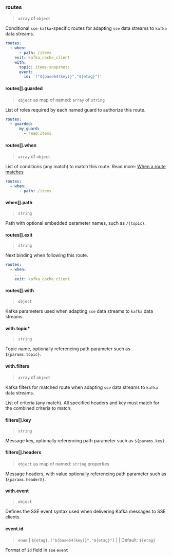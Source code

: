### routes

> `array` of `object`

Conditional `sse-kafka`-specific routes for adapting `sse` data streams to `kafka` data streams.

```yaml
routes:
  - when:
      - path: /items
    exit: kafka_cache_client
    with:
      topic: items-snapshots
      event:
        id: '["${base64(key)}","${etag}"]'
```

#### routes[].guarded

> `object` as map of named: `array` of `string`

List of roles required by each named guard to authorize this route.

```yaml
routes:
  - guarded:
      my_guard:
        - read:items
```

#### routes[].when

> `array` of `object`

List of conditions (any match) to match this route.
Read more: [When a route matches](../../../../../concepts/bindings.md#when-a-route-matches)

```yaml
routes:
  - when:
      - path: /items
```

#### when[].path

> `string`

Path with optional embedded parameter names, such as `/{topic}`.

#### routes[].exit

> `string`

Next binding when following this route.

```yaml
routes:
  - when:
    ...
    exit: kafka_cache_client
```

#### routes[].with

> `object`

Kafka parameters used when adapting `sse` data streams to `kafka` data streams.

#### with.topic\*

> `string`

Topic name, optionally referencing path parameter such as `${params.topic}`.

#### with.filters

> `array` of `object`

Kafka filters for matched route when adapting `sse` data streams to `kafka` data streams.

List of criteria (any match). All specified headers and key must match for the combined criteria to match.

#### filters[].key

> `string`

Message key, optionally referencing path parameter such as `${params.key}`.

#### filters[].headers

> `object` as map of named: `string` properties

Message headers, with value optionally referencing path parameter such as `${params.headerX}`.

#### with.event

> `object`

Defines the SSE event syntax used when delivering Kafka messages to SSE clients.

#### event.id

> `enum` [ `${etag}`, `["${base64(key)}","${etag}"]` ] | Default: `${etag}`

Format of `id` field in `sse` `event`
